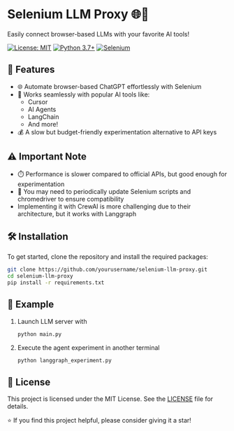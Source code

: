 # Selenium LLM Proxy 🌐🤖

Easily connect browser-based LLMs with your favorite AI tools!

[![License: MIT](https://img.shields.io/badge/License-MIT-yellow.svg)](https://opensource.org/licenses/MIT)
[![Python 3.7+](https://img.shields.io/badge/python-3.10+-blue.svg)](https://www.python.org/downloads/)
[![Selenium](https://img.shields.io/badge/selenium-%5E4.0.0-green)](https://www.selenium.dev/)

## 🚀 Features

- 🌐 Automate browser-based ChatGPT effortlessly with Selenium
- 🔌 Works seamlessly with popular AI tools like:
  - Cursor
  - AI Agents
  - LangChain
  - And more!
- 💰 A slow but budget-friendly experimentation alternative to API keys

## ⚠️ Important Note

- ⏱️ Performance is slower compared to official APIs, but good enough for experimentation
- 🔄 You may need to periodically update Selenium scripts and chromedriver to ensure compatibility
- Implementing it with CrewAI is more challenging due to their architecture, but it works with Langgraph

## 🛠️ Installation

To get started, clone the repository and install the required packages:

```bash
git clone https://github.com/yourusername/selenium-llm-proxy.git
cd selenium-llm-proxy
pip install -r requirements.txt
```

## 🔧 Example

1. Launch LLM server with 
   ```python
   python main.py
   ```

2. Execute the agent experiment in another terminal
   ```bash
   python langgraph_experiment.py
   ```

## 📄 License

This project is licensed under the MIT License. See the [LICENSE](LICENSE) file for details.


⭐️ If you find this project helpful, please consider giving it a star!